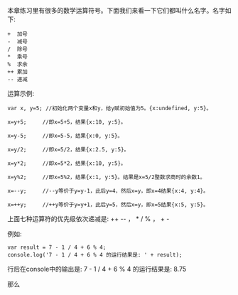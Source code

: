 本章练习里有很多的数学运算符号。下面我们来看一下它们都叫什么名字。名字如下:

    +  加号          
    -  减号
    /  除号
    *  乘号
    %  求余
    ++ 累加
    -- 递减

运算示例:

    var x, y=5; //初始化两个变量x和y，给y赋初始值为5。{x:undefined, y:5}。
    
    x=y+5;     //即x=5+5，结果{x:10, y:5}。
    
    x=y-5;     //即x=5-5，结果{x:0, y:5}。
    
    x=y/2;     //即x=5/2，结果{x:2.5, y:5}。
    
    x=y*2;     //即x=5*2，结果{x:10, y:5}。
    
    x=y%2;     //即x=5%2，结果{x:1, y:5}。结果是x=5/2整数求商时的余数1。
    
    x=--y;     //--y等价于y=y-1，此后y=4，然后x=y，即x=4结果{x:4, y:4}。
    
    x=++y;     //++y等价于y=y+1，此后y=5，然后x=y，即x=5结果{x:5, y:5}。

上面七种运算符的优先级依次递减是: ++ -- ， * / % ， + -

例如:

    var result = 7 - 1 / 4 + 6 % 4; 
    console.log('7 - 1 / 4 + 6 % 4 的运行结果是: ' + result);

行后在console中的输出是: 7 - 1 / 4 + 6 % 4 的运行结果是: 8.75

那么
    